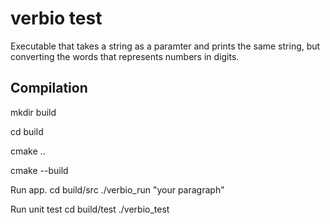 # verbio test

Executable that takes a string as a paramter and prints the same string, but converting the words that represents numbers in digits.


Compilation
-------------

mkdir build

cd build

cmake ..

cmake --build


Run app.
cd build/src
./verbio_run "your paragraph"

Run unit test
cd build/test
./verbio_test
